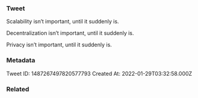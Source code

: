 ### Tweet
Scalability isn’t important, until it suddenly is.

Decentralization isn’t important, until it suddenly is.

Privacy isn’t important, until it suddenly is.

### Metadata
Tweet ID: 1487267497820577793
Created At: 2022-01-29T03:32:58.000Z

### Related

